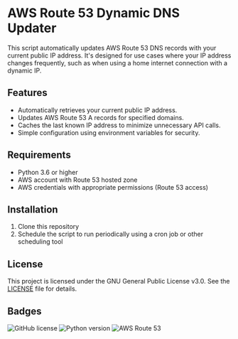 # AWS Route 53 Dynamic DNS Updater

This script automatically updates AWS Route 53 DNS records with your current public IP address. It's designed for use cases where your IP address changes frequently, such as when using a home internet connection with a dynamic IP.

## Features

- Automatically retrieves your current public IP address.
- Updates AWS Route 53 A records for specified domains.
- Caches the last known IP address to minimize unnecessary API calls.
- Simple configuration using environment variables for security.

## Requirements

- Python 3.6 or higher
- AWS account with Route 53 hosted zone
- AWS credentials with appropriate permissions (Route 53 access)

## Installation

1. Clone this repository
2. Schedule the script to run periodically using a cron job or other scheduling tool


## License

This project is licensed under the GNU General Public License v3.0. See the [LICENSE](LICENSE) file for details.

## Badges

![GitHub license](https://img.shields.io/badge/license-GPLv3-blue.svg)
![Python version](https://img.shields.io/badge/python-3.6%2B-blue)
![AWS Route 53](https://img.shields.io/badge/AWS-Route%2053-orange)
